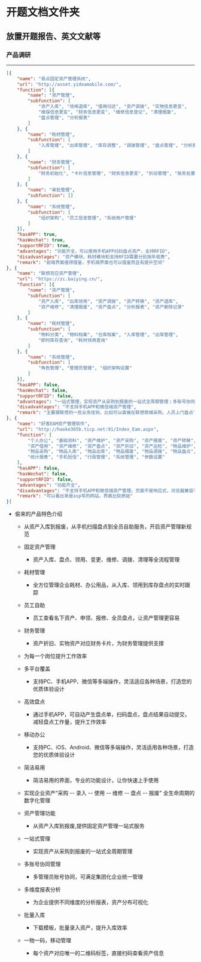 # 开题文档文件夹

## 放置开题报告、英文文献等

### 产品调研

---

``` json
[{
    "name": "易点固定资产管理系统",
    "url": "http://asset.yideamobile.com/",
    "function": [{
        "name": "资产管理",
        "subfunction": [
            "资产入库", "领用退库", "借用归还", "资产调拨", "实物信息更变",
            "维保信息更变", "财务信息更变", "维修信息登记", "清理报废",
            "盘点管理", "分析报表"
        ]
    }, {
        "name": "耗材管理",
        "subfunction": [
            "入库管理", "出库管理", "库存调整", "调拨管理", "盘点管理", "分析报表"
        ]
    }, {
        "name": "财务管理",
        "subfunction": [
            "财务初始化", "卡片信息管理", "财务信息更变", "折旧管理", "账务处置", "分析报表"
        ]
    }, {
        "name": "审批管理",
        "subfunction": []
    }, {
        "name": "系统管理",
        "subfunction": [
            "组织架构", "员工信息管理", "系统用户管理"
        ]
    }],
    "hasAPP": true,
    "hasWechat": true,
    "supportRFID": true,
    "advantages": "功能齐全，可以使用手机APP扫码盘点资产，支持RFID",
    "disadvantages": "资产模块，耗材模块和支持RFID需要分别按年收费",
    "remark": "前端界面值得借鉴，手机端界面也可以借鉴而且有提升空间"
}, {
    "name": "联想百应资产管理",
    "url": "https://zc.baiying.cn/",
    "function": [{
        "name": "资产管理",
        "subfunction": [
            "资产入库", "出库领用", "资产调拨", "资产转移", "资产退库",
            "资产维修", "清理报废", "资产盘点", "分析报表", "资产删除记录"
        ]
    }, {
        "name": "耗材管理",
        "subfunction": [
            "物料分类", "物料档案", "仓库档案", "入库管理", "出库管理",
            "即时库存查询", "耗材领用查询"
        ]
    }, {
        "name": "系统管理",
        "subfunction": [
            "角色管理", "管理员管理", "组织架构设置"
        ]
    }],
    "hasAPP": false,
    "hasWechat": false,
    "supportRFID": false,
    "advantages": "一站式管理，实现资产从采购到报废的一站式全周期管理；多账号协同管理，多管理员账号协同，可满足集团化企业统一管理；多维度报表分析，为企业提供不同维度的分析报表，资产分布可视化联想电脑溯源服务，管理联想电脑，输入SN号后，系统会自动生成对应的配置和保修信息；",
    "disadvantages": "不支持手机APP和微信端资产管理",
    "remark": "主要跟联想的一些业务挂钩，比如可以直接在联想商城采购，人员上门盘点"
}, {
    "name": "好客EAM资产管理软件",
    "url": "http://haoke365b.ticp.net:91/Index_Eam.aspx",
    "function": [
        "个人办公", "基础资料", "资产维护", "资产采购", "资产报废", "资产转移",
        "资产借用", "资产维修", "资产盘点", "资产折旧", "资产巡检", "物品维护",
        "物品采购", "物品入库", "物品出库", "物品报废", "物品调拨", "物品盘点",
        "统计报表", "手机短信", "行政管理", "系统管理", "参数设置"
    ],
    "hasAPP": false,
    "hasWechat": false,
    "supportRFID": false,
    "advantages": "功能齐全",
    "disadvantages": "不支持手机APP和微信端资产管理，页面不是响应式，浏览器兼容不够",
    "remark": "可以看出来是asp写的网站，界面比较原始"
}]
```

* 偷来的产品特色介绍

  * 从资产入库到报废，从手机扫描盘点到全员自助服务，开启资产管理新规范

  * 固定资产管理

    * 资产入库、盘点、领用、变更、维修、调拨、清理等全流程管理

  * 耗材管理

    * 全方位管理企业耗材、办公用品，从入库、领用到库存盘点的实时跟踪

  * 员工自助

    * 员工查看名下资产、申领、报修、全员盘点，让资产管理更容易

  * 财务管理

    * 资产折旧、实物资产对应财务卡片，为财务管理提供支撑

  * 为每一个岗位提升工作效率

  * 多平台覆盖

    * 支持PC、手机APP、微信等多端操作，灵活适应各种场景，打造您的优质体验设计

  * 高效盘点

    * 通过手机APP，可自动产生盘点单，扫码盘点，盘点结果自动提交，减轻盘点工作量，提升工作效率

  * 移动办公

    * 支持PC、iOS、Android、微信等多端操作，灵活适用各种场景，打造您的优质体验设计

  * 简洁易用

    * 简洁易用的界面，专业的功能设计，让你快速上手使用

  * 实现企业资产“采购 -- 录入 -- 使用 -- 维修 -- 盘点 -- 报废” 全生命周期的数字化管理

  * 资产管理功能

    * 从资产入库到报废,提供固定资产管理一站式服务

  * 一站式管理

    * 实现资产从采购到报废的一站式全周期管理

  * 多账号协同管理

    * 多管理员账号协同，可满足集团化企业统一管理

  * 多维度报表分析

    * 为企业提供不同维度的分析报表，资产分布可视化

  * 批量入库

    * 下载模板，批量录入资产，提升入库效率

  * 一物一码，移动管理

    * 每个资产对应唯一的二维码标签，直接扫码查看资产信息

